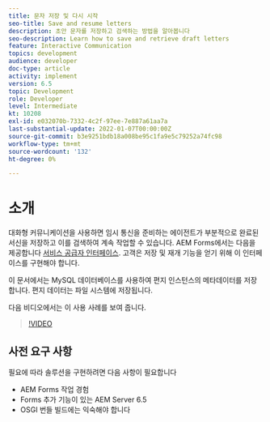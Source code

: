 ```yaml
---
title: 문자 저장 및 다시 시작
seo-title: Save and resume letters
description: 초안 문자를 저장하고 검색하는 방법을 알아봅니다
seo-description: Learn how to save and retrieve draft letters
feature: Interactive Communication
topics: development
audience: developer
doc-type: article
activity: implement
version: 6.5
topic: Development
role: Developer
level: Intermediate
kt: 10208
exl-id: e032070b-7332-4c2f-97ee-7e887a61aa7a
last-substantial-update: 2022-01-07T00:00:00Z
source-git-commit: b3e9251bdb18a008be95c1fa9e5c79252a74fc98
workflow-type: tm+mt
source-wordcount: '132'
ht-degree: 0%

---
```


# 소개

대화형 커뮤니케이션을 사용하면 임시 통신을 준비하는 에이전트가 부분적으로 완료된 서신을 저장하고 이를 검색하여 계속 작업할 수 있습니다. AEM Forms에서는 다음을 제공합니다 [서비스 공급자 인터페이스](https://developer.adobe.com/experience-manager/reference-materials/6-5/forms/javadocs/com/adobe/fd/ccm/ccr/ccrDocumentInstance/api/services/CCRDocumentInstanceService.html). 고객은 저장 및 재개 기능을 얻기 위해 이 인터페이스를 구현해야 합니다.

이 문서에서는 MySQL 데이터베이스를 사용하여 편지 인스턴스의 메타데이터를 저장합니다. 편지 데이터는 파일 시스템에 저장됩니다.

다음 비디오에서는 이 사용 사례를 보여 줍니다.

>[!VIDEO](https://video.tv.adobe.com/v/342129?quality=12&learn=on)

## 사전 요구 사항

필요에 따라 솔루션을 구현하려면 다음 사항이 필요합니다

* AEM Forms 작업 경험
* Forms 추가 기능이 있는 AEM Server 6.5
* OSGI 번들 빌드에는 익숙해야 합니다
